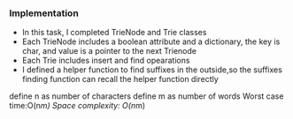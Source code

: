 
### Implementation

- In this task, I completed TrieNode and Trie classes
- Each TrieNode includes a boolean attribute and a dictionary, the key is char, and value is a pointer to the next Trienode 
- Each Trie includes insert and find opearations
- I defined a helper function to find suffixes in the outside,so the suffixes finding function can recall the helper function directly

define n as number of characters
define m as number of words
Worst case time:O(n*m)
Space complexity: O(n*m)

